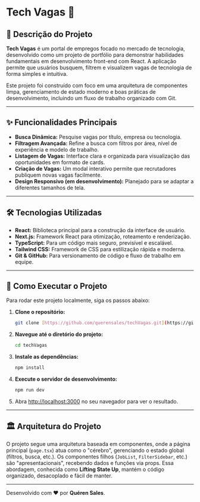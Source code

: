 # Tech Vagas 💼

## 📝 Descrição do Projeto

**Tech Vagas** é um portal de empregos focado no mercado de tecnologia, desenvolvido como um projeto de portfólio para demonstrar habilidades fundamentais em desenvolvimento front-end com React. A aplicação permite que usuários busquem, filtrem e visualizem vagas de tecnologia de forma simples e intuitiva.

Este projeto foi construído com foco em uma arquitetura de componentes limpa, gerenciamento de estado moderno e boas práticas de desenvolvimento, incluindo um fluxo de trabalho organizado com Git.

---

## ✨ Funcionalidades Principais

- **Busca Dinâmica:** Pesquise vagas por título, empresa ou tecnologia.
- **Filtragem Avançada:** Refine a busca com filtros por área, nível de experiência e modelo de trabalho.
- **Listagem de Vagas:** Interface clara e organizada para visualização das oportunidades em formato de cards.
- **Criação de Vagas:** Um modal interativo permite que recrutadores publiquem novas vagas facilmente.
- **Design Responsivo (em desenvolvimento):** Planejado para se adaptar a diferentes tamanhos de tela.

---

## 🛠️ Tecnologias Utilizadas

- **React:** Biblioteca principal para a construção da interface de usuário.
- **Next.js:** Framework React para otimização, roteamento e renderização.
- **TypeScript:** Para um código mais seguro, previsível e escalável.
- **Tailwind CSS:** Framework de CSS para estilização rápida e moderna.
- **Git & GitHub:** Para versionamento de código e fluxo de trabalho em equipe.

---

## 🚀 Como Executar o Projeto

Para rodar este projeto localmente, siga os passos abaixo:

1.  **Clone o repositório:**
    ```bash
    git clone [https://github.com/querensales/techVagas.git](https://github.com/querensales/techVagas.git)
    ```

2.  **Navegue até o diretório do projeto:**
    ```bash
    cd techVagas
    ```

3.  **Instale as dependências:**
    ```bash
    npm install
    ```

4.  **Execute o servidor de desenvolvimento:**
    ```bash
    npm run dev
    ```

5.  Abra [http://localhost:3000](http://localhost:3000) no seu navegador para ver o resultado.

---

## 🏛️ Arquitetura do Projeto

O projeto segue uma arquitetura baseada em componentes, onde a página principal (`page.tsx`) atua como o "cérebro", gerenciando o estado global (filtros, busca, etc.). Os componentes filhos (`JobList`, `FilterSidebar`, etc.) são "apresentacionais", recebendo dados e funções via props. Essa abordagem, conhecida como **Lifting State Up**, mantém o código organizado, desacoplado e fácil de manter.

---

Desenvolvido com ❤️ por **Quéren Sales**.

